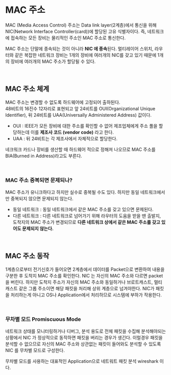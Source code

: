 # MAC 주소

MAC (Media Access Control) 주소는 Data link layer(2계층)에서 통신을 위해 NIC(Network Interface Controller(card))에 할당된 고유 식별자이다.
즉, 네트워크에 접속하는 모든 장비는 물리적인 주소인 MAC 주소로 통신한다.<br>

MAC 주소는 단말에 종속되는 것이 아니라 **NIC 에 종속**된다. 
멀티레이어 스위치, 라우터와 같은 복잡한 네트워크 장비는 1개의 장비에 여러개의 NIC를 갖고 있기 때문에 1개의 장비에 여러개의 MAC 주소가 할당될 수 있다.

<br>

## MAC 주소 체계

MAC 주소는 변경할 수 없도록 하드웨어에 고정되어 출하된다.<br>
48비트의 16진수 12자리로 표현되고 앞 24비트를 OUI(Organizational Unique Identifier), 뒤 24비트를 UAA(Universally Administered Address) 값이다.

- OUI : IEEE가 모든 장비에 대한 주소를 확인할 수 없어 제조업체에게 주소 풀을 할당하는데 이를 **제조사 코드 (vendor code)** 라고 한다.
- UAA : 뒤 24비트는 각 제조사에서 자체적으로 할당한다.

네크워크 카드나 장비를 생산할 때 하드웨어 적으로 정해져 나오므로 MAC 주소를 BIA(Burned in Address)라고도 부른다.

<br>

### MAC 주소 중복되면 문제되나?

MAC 주소가 유니크하다고 하지만 실수로 중복될 수도 있다. 하지만 동일 네트워크에서만 중복되지 않으면 문제되지 않는다.

- 동일 네트워크 : 동일 네트워크에서 같은 MAC 주소를 갖고 있으면 문제된다.
- 다른 네트워크 : 다른 네트워크로 넘어가기 위해 라우터의 도움을 받을 땐 출발지, 도착지의 MAC 주소가 변경되므로 **다른 네트워크 상에서 같은 MAC 주소를 갖고 있어도 문제되지 않는다.**

<br>

## MAC 주소 동작

1계층으로부터 전기신호가 들어오면 2계층에서 데이터를 Packet으로 변환하여 내용을 구분한 후 도착지 MAC 주소를 확인한다. NIC 는 자신의 MAC 주소와 다르면 packet 을 버린다.
하지만 도착지 주소가 자신의 MAC 주소와 동일하거나 브로트캐스트, 멀티캐스트 같은 그롭 주소이면 해당 패킷을 처리해 상위 계층으로 넘겨야한다.
NIC가 패킷을 처리하는게 아니고 OS나 Application에서 처리하므로 시스템에 부하가 작용한다.

<br>

### 무차별 모드 Promiscuous Mode

네트워크 상태를 모니터링하거나 디버그, 분석 용도로 전체 패킷을 수집해 분석해야되는 상황에서 NIC 가 정상적으로 동작하면 패킷을 버리는 경우가 생긴다.
이럴경우 패킷을 분석할 수 없으므로 자신의 MAC 주소와 상관없는 패킷이 들어와도 분석할 수 있도록 NIC 를 무차별 모드로 구성한다.<br>

무차별 모드를 사용하는 대표적인 Application으로 네트워트 패킷 분석 wireshark 이다.
